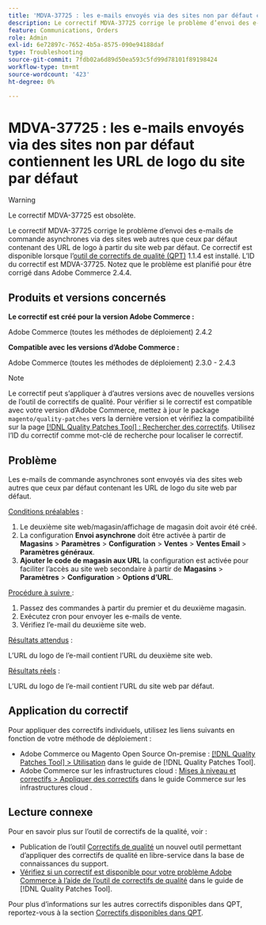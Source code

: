 ```yaml
---
title: 'MDVA-37725 : les e-mails envoyés via des sites non par défaut contiennent les URL de logo du site par défaut'
description: Le correctif MDVA-37725 corrige le problème d’envoi des e-mails de commande asynchrones via des sites web autres que ceux par défaut contenant des URL de logo à partir du site web par défaut.
feature: Communications, Orders
role: Admin
exl-id: 6e72897c-7652-4b5a-8575-090e94188daf
type: Troubleshooting
source-git-commit: 7fdb02a6d89d50ea593c5fd99d78101f89198424
workflow-type: tm+mt
source-wordcount: '423'
ht-degree: 0%

---
```


# MDVA-37725 : les e-mails envoyés via des sites non par défaut contiennent les URL de logo du site par défaut

>[!WARNING]
>
> Le correctif MDVA-37725 est obsolète.

Le correctif MDVA-37725 corrige le problème d’envoi des e-mails de commande asynchrones via des sites web autres que ceux par défaut contenant des URL de logo à partir du site web par défaut. Ce correctif est disponible lorsque l’[outil de correctifs de qualité (QPT)](https://experienceleague.adobe.com/en/docs/commerce-operations/tools/quality-patches-tool/quality-patches-tool-to-self-serve-quality-patches) 1.1.4 est installé. L’ID du correctif est MDVA-37725. Notez que le problème est planifié pour être corrigé dans Adobe Commerce 2.4.4.

## Produits et versions concernés

**Le correctif est créé pour la version Adobe Commerce :**

Adobe Commerce (toutes les méthodes de déploiement) 2.4.2

**Compatible avec les versions d’Adobe Commerce :**

Adobe Commerce (toutes les méthodes de déploiement) 2.3.0 - 2.4.3

>[!NOTE]
>
>Le correctif peut s’appliquer à d’autres versions avec de nouvelles versions de l’outil de correctifs de qualité. Pour vérifier si le correctif est compatible avec votre version d’Adobe Commerce, mettez à jour le package `magento/quality-patches` vers la dernière version et vérifiez la compatibilité sur la page [[!DNL Quality Patches Tool] : Rechercher des correctifs](https://experienceleague.adobe.com/en/docs/commerce-operations/tools/quality-patches-tool/quality-patches-tool-to-self-serve-quality-patches). Utilisez l’ID du correctif comme mot-clé de recherche pour localiser le correctif.

## Problème

Les e-mails de commande asynchrones sont envoyés via des sites web autres que ceux par défaut contenant les URL de logo du site web par défaut.

<u>Conditions préalables</u> :

1. Le deuxième site web/magasin/affichage de magasin doit avoir été créé.
1. La configuration **Envoi asynchrone** doit être activée à partir de **Magasins** > **Paramètres** > **Configuration** > **Ventes** > **Ventes Email** > **Paramètres généraux**.
1. **Ajouter le code de magasin aux URL** la configuration est activée pour faciliter l’accès au site web secondaire à partir de **Magasins** > **Paramètres** > **Configuration** > **Options d’URL**.

<u>Procédure à suivre </u> :

1. Passez des commandes à partir du premier et du deuxième magasin.
1. Exécutez cron pour envoyer les e-mails de vente.
1. Vérifiez l’e-mail du deuxième site web.

<u>Résultats attendus</u> :

L’URL du logo de l’e-mail contient l’URL du deuxième site web.

<u>Résultats réels</u> :

L’URL du logo de l’e-mail contient l’URL du site web par défaut.

## Application du correctif

Pour appliquer des correctifs individuels, utilisez les liens suivants en fonction de votre méthode de déploiement :

* Adobe Commerce ou Magento Open Source On-premise : [[!DNL Quality Patches Tool] > Utilisation](/help/tools/quality-patches-tool/usage.md) dans le guide de [!DNL Quality Patches Tool].
* Adobe Commerce sur les infrastructures cloud : [Mises à niveau et correctifs > Appliquer des correctifs](https://experienceleague.adobe.com/docs/commerce-cloud-service/user-guide/develop/upgrade/apply-patches.html) dans le guide Commerce sur les infrastructures cloud .

## Lecture connexe

Pour en savoir plus sur l’outil de correctifs de la qualité, voir :

* Publication de l’outil [Correctifs de qualité](https://experienceleague.adobe.com/en/docs/commerce-operations/tools/quality-patches-tool/quality-patches-tool-to-self-serve-quality-patches) un nouvel outil permettant d’appliquer des correctifs de qualité en libre-service dans la base de connaissances du support.
* [Vérifiez si un correctif est disponible pour votre problème Adobe Commerce à l’aide de l’outil de correctifs de qualité](/help/tools/quality-patches-tool/patches-available-in-qpt/check-patch-for-magento-issue-with-magento-quality-patches.md) dans le guide de [!DNL Quality Patches Tool].

Pour plus d’informations sur les autres correctifs disponibles dans QPT, reportez-vous à la section [Correctifs disponibles dans QPT](https://experienceleague.adobe.com/tools/commerce-quality-patches/index.html).
